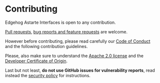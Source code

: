 <!---
  Copyright 2022 SECO Mind Srl

  SPDX-License-Identifier: CC0-1.0
-->

# Contributing

Edgehog Astarte Interfaces is open to any contribution.

[Pull requests](https://github.com/edgehog-device-manager/edgehog-astarte-interfaces/pulls),
[bug reports and feature requests](https://github.com/edgehog-device-manager/edgehog-astarte-interfaces/issues)
are welcome.

However before contributing, please read carefully our [Code of Conduct](CODE_OF_CONDUCT.md) and
the following contribution guidelines.

Please, also make sure to understand the [Apache 2.0 license](LICENSE) and the
[Developer Certificate of Origin](https://developercertificate.org/).

Last but not least, **do not use GitHub issues for vulnerability reports**, read instead the
[security policy](SECURITY.md) for instructions.
